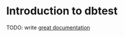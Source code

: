 # Introduction to dbtest

TODO: write [great documentation](http://jacobian.org/writing/what-to-write/)
